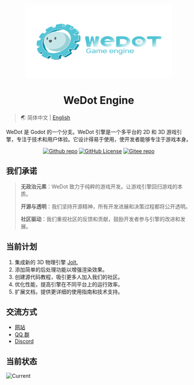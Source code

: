 <p align="center">
    <img width="400" height="200" src="./LogoImages/Logo包含文字横版_4698x3132.png" alt="WeDot Engine Logo" />
</p>
<h1 align="center">WeDot Engine</h1>

> 🌏 简体中文 | [English](./README_EN.md)

WeDot 是 Godot 的一个分支。WeDot 引擎是一个多平台的 2D 和 3D 游戏引擎，专注于技术和用户体验。它设计得易于使用，使开发者能够专注于游戏本身。

<p align="center">
    <a href="https://github.com/Wedot-Engine/WeDot"><img alt="Github repo" src="https://img.shields.io/website?url=https%3A%2F%2Fgithub.com%2FPJ-568%2Fqmole-source-site&up_color=007bff&up_message=Wedot-Engine/WeDot&logo=github&label=Github" loading="lazy"></a>
    <a href="https://github.com/Wedot-Engine/WeDot/blob/main/LICENSE.txt"><img alt="GitHub License" src="https://img.shields.io/github/license/Wedot-Engine/WeDot?logo=github&color=e48c5c" loading="lazy"></a>
    <a href="https://gitee.com/Wedot-Engine/WeDot"><img alt="Gitee repo" src="https://img.shields.io/website?url=https%3A%2F%2Fgitee.com%2FPJ-568%2Fqmole-source-site&up_color=007bff&up_message=Wedot-Engine/WeDot&logo=gitee&label=Gitee" loading="lazy"></a>
</p>

## 我们承诺

> **无政治元素**：WeDot 致力于纯粹的游戏开发。让游戏引擎回归游戏的本质。
>
> **开源与透明**：我们坚持开源精神，所有开发进展和决策过程都将公开透明。
>
> **社区驱动**：我们重视社区的反馈和贡献，鼓励开发者参与引擎的改进和发展。

## 当前计划

1. 集成新的 3D 物理引擎 [Jolt.](https://github.com/jrouwe/JoltPhysics)
2. 添加简单的后处理功能以增强渲染效果。
3. 创建源代码教程，吸引更多人加入我们的社区。
4. 优化性能，提高引擎在不同平台上的运行效率。
5. 扩展文档，提供更详细的使用指南和技术支持。

## 交流方式

- [网站](https://wedot.top)
- [QQ 群](https://qm.qq.com/cgi-bin/qm/qr?authKey=G%2BR%2FKlLQBeH71b1Mhe4t2gM%2B8rLXndOEPhPtDgWgTudLUtGUgpMrNAWD87x%2F64ta&k=IPTGQ3zH_W8IAzaFrnLLGF2kplhv-EeM&noverify=0&group_code=670915303)
- [Discord](https://discord.com/invite/MRssAz6Pe3)

## 当前状态

![Current](https://repobeats.axiom.co/api/embed/e8d7fcfa4529d0f4a1a8383ced8d3cd7d2f50099.svg "Repobeats analytics image")
